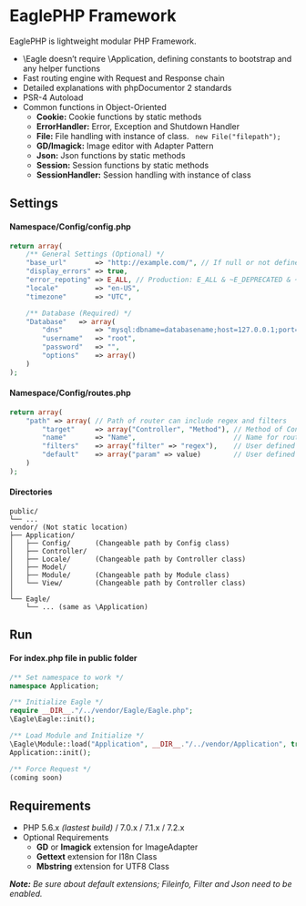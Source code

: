 # EaglePHP Framework

EaglePHP is lightweight modular PHP Framework.

* \Eagle doesn’t require \Application, defining constants to bootstrap and any helper functions
* Fast routing engine with Request and Response chain
* Detailed explanations with phpDocumentor 2 standards
* PSR-4 Autoload
* Common functions in Object-Oriented
    * **Cookie:** Cookie functions by static methods
    * **ErrorHandler:** Error, Exception and Shutdown Handler
    * **File:** File handling with instance of class. ``` new File("filepath");```
    * **GD/Imagick:** Image editor with Adapter Pattern
    * **Json:** Json functions by static methods
    * **Session:** Session functions by static methods
    * **SessionHandler:** Session handling with instance of class


## Settings

#### Namespace/Config/config.php

```PHP
return array(
    /** General Settings (Optional) */
    "base_url"       => "http://example.com/", // If null or not defined then auto detect
    "display_errors" => true,
    "error_repoting" => E_ALL, // Production: E_ALL & ~E_DEPRECATED & ~E_STRICT
    "locale"         => "en-US",
    "timezone"       => "UTC",

    /** Database (Required) */
    "Database"   => array(
        "dns"        => "mysql:dbname=databasename;host=127.0.0.1;port=3306;charset=utf8",
        "username"   => "root",
        "password"   => "",
        "options"    => array()
    )
);
```
#### Namespace/Config/routes.php

```PHP
return array(
    "path" => array( // Path of router can include regex and filters
        "target"     => array("Controller", "Method"), // Method of Controller
        "name"       => "Name",                        // Name for route (optional)
        "filters"    => array("filter" => "regex"),    // User defined filters (optional)
        "default"    => array("param" => value)        // User defined default parameters (optional)
    )
);
```

#### Directories

```
public/
└── ...
vendor/	(Not static location)
├── Application/
│   ├── Config/      (Changeable path by Config class)
│   ├── Controller/
│   ├── Locale/      (Changeable path by Controller class)
│   ├── Model/
│   ├── Module/      (Changeable path by Module class)
│   └── View/        (Changeable path by Controller class)
│
└── Eagle/
    └── ... (same as \Application)
```


## Run

#### For index.php file in public folder

```PHP
/** Set namespace to work */
namespace Application;

/** Initialize Eagle */
require __DIR__."/../vendor/Eagle/Eagle.php";
\Eagle\Eagle::init();

/** Load Module and Initialize */
\Eagle\Module::load("Application", __DIR__."/../vendor/Application", true);
Application::init();

/** Force Request */
(coming soon)
```


## Requirements

* PHP 5.6.x *(lastest build)* / 7.0.x / 7.1.x / 7.2.x
* Optional Requirements
    * **GD** or **Imagick** extension for ImageAdapter
    * **Gettext** extension for I18n Class
    * **Mbstring** extension for UTF8 Class

*__Note:__ Be sure about default extensions; Fileinfo, Filter and Json need to be enabled.*
